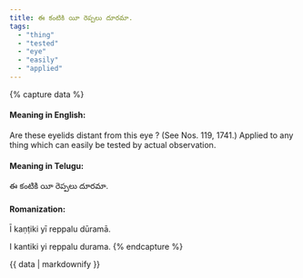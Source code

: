 ```yaml
---
title: ఈ కంటికి యీ రెప్పలు దూరమా.
tags:
  - "thing"
  - "tested"
  - "eye"
  - "easily"
  - "applied"
---
```


{% capture data %}
#### Meaning in English:
Are these eyelids distant from this eye ?
(See Nos. 119, 1741.)
Applied to any thing which can easily be tested by actual observation.

#### Meaning in Telugu:
ఈ కంటికి యీ రెప్పలు దూరమా.

#### Romanization:
Ī kaṇṭiki yī reppalu dūramā.

I kantiki yi reppalu durama.
{% endcapture %}

{{ data | markdownify }}

